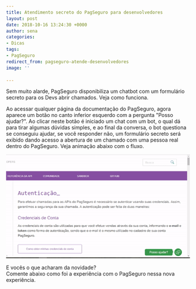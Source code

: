 ```yaml
---
title: Atendimento secreto do PagSeguro para desenvolvedores
layout: post
date: 2018-10-16 13:24:30 +0000
author: sena
categories:
- Dicas
tags:
- PagSeguro
redirect_from: pagseguro-atende-desenvolvedores
image: ''

---
```

Sem muito alarde, PagSeguro disponibiliza um chatbot com um formulário secreto para os Devs abrir chamados. Veja como funciona.<!--more-->

Ao acessar qualquer página da documentação do PagSeguro, agora aparece um botão no canto inferior esquerdo com a pergunta "Posso ajudar?". Ao clicar neste botão é iniciado um chat com um bot, o qual dá para tirar algumas dúvidas simples, e ao final da conversa, o bot questiona se conseguiu ajudar, se você responder não, um formulário secreto será exibido dando acesso a abertura de um chamado com uma pessoa real dentro do PagSeguro. Veja animação abaixo com o fluxo.

![Acessar formulário secreto para abertura de chamado](/assets/uploads/2018/10/16/atendimento-dev-pagseguro.gif "Acessar formulário secreto para abertura de chamado")

E vocês o que acharam da novidade?  
Comente abaixo como foi a experiência com o PagSeguro nessa nova experiência.